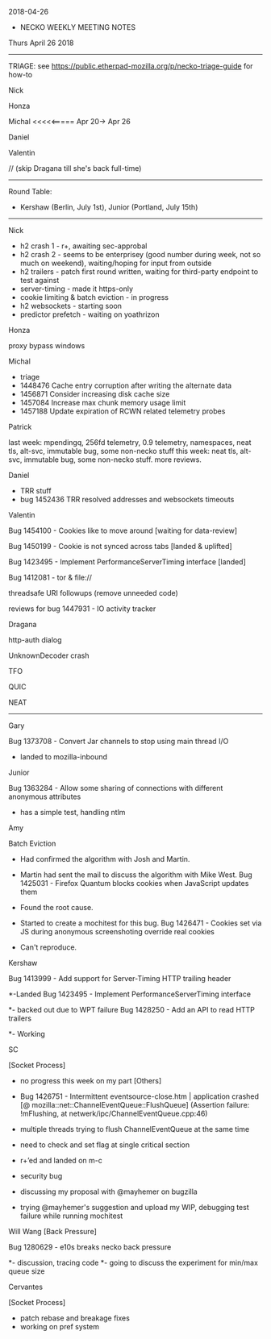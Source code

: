 2018-04-26

* NECKO WEEKLY MEETING NOTES

Thurs April 26 2018

-----------------------------------------------
TRIAGE: see https://public.etherpad-mozilla.org/p/necko-triage-guide for how-to

Nick

Honza

Michal <<<<<===== Apr 20-> Apr 26

Daniel

Valentin

//  (skip Dragana till she's back full-time)

----------------------------------------------
Round Table:

- Kershaw (Berlin, July 1st), Junior (Portland, July 15th)

----------------
Nick

- h2 crash 1 - r+, awaiting sec-approbal
- h2 crash 2 - seems to be enterprisey (good number during week, not so much on weekend), waiting/hoping for input from outside
- h2 trailers - patch first round written, waiting for third-party endpoint to test against
- server-timing - made it https-only
- cookie limiting & batch eviction - in progress
- h2 websockets - starting soon
- predictor prefetch - waiting on yoathrizon

Honza

proxy bypass windows

Michal

 - triage
 - 1448476 Cache entry corruption after writing the alternate data
 - 1456871 Consider increasing disk cache size
 - 1457084 Increase max chunk memory usage limit
 - 1457188 Update expiration of RCWN related telemetry probes

Patrick

  last week: mpendingq, 256fd telemetry, 0.9 telemetry, namespaces, neat tls, alt-svc, immutable bug, some non-necko stuff
  this week: neat tls, alt-svc, immutable bug, some non-necko stuff. more reviews.

Daniel

 - TRR stuff
 - bug 1452436 TRR resolved addresses and websockets timeouts

Valentin

Bug 1454100 - Cookies like to move around [waiting for data-review]

Bug 1450199 - Cookie is not synced across tabs [landed & uplifted]

Bug 1423495 - Implement PerformanceServerTiming interface [landed]

Bug 1412081 - tor & file://

threadsafe URI followups (remove unneeded code)

reviews for bug 1447931 - IO activity tracker

Dragana

http-auth dialog

UnknownDecoder crash

TFO

QUIC

NEAT

-----------
Gary

Bug 1373708 - Convert Jar channels to stop using main thread I/O

- landed to mozilla-inbound

Junior

Bug 1363284 - Allow some sharing of connections with different anonymous attributes

- has a simple test, handling ntlm

Amy

Batch Eviction

* Had confirmed the algorithm with Josh and Martin.
* Martin had sent the mail to discuss the algorithm with Mike West.
Bug 1425031 - Firefox Quantum blocks cookies when JavaScript updates them

* Found the root cause.
* Started to create a mochitest for this bug.
Bug 1426471 - Cookies set via JS during anonymous screenshoting override real cookies

* Can't reproduce.

Kershaw

Bug 1413999 - Add support for Server-Timing HTTP trailing header

*-Landed
Bug 1423495 - Implement PerformanceServerTiming interface

*- backed out due to WPT failure
Bug 1428250 - Add an API to read HTTP trailers

*- Working

SC

[Socket Process]

- no progress this week on my part
[Others]

- Bug 1426751 - Intermittent eventsource-close.htm | application crashed [@ mozilla::net::ChannelEventQueue::FlushQueue] (Assertion failure: !mFlushing, at netwerk/ipc/ChannelEventQueue.cpp:46)
 - multiple threads trying to flush ChannelEventQueue at the same time
 - need to check and set flag at single critical section
 - r+’ed and landed on m-c
- security bug
 - discussing my proposal with @mayhemer on bugzilla
 - trying @mayhemer's suggestion and upload my WIP, debugging test failure while running mochitest

 Will Wang
[Back Pressure]

Bug 1280629 - e10s breaks necko back pressure

*- discussion, tracing code
*- going to discuss the experiment for min/max queue size

Cervantes

[Socket Process]

- patch rebase and breakage fixes
- working on pref system
